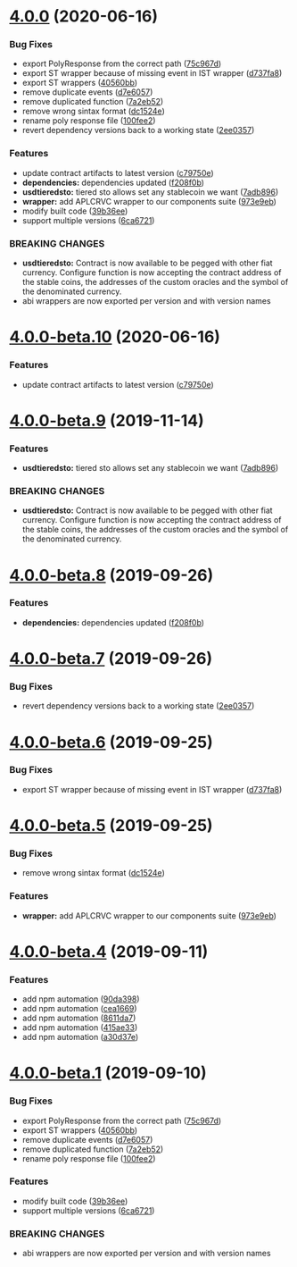 # [4.0.0](https://github.com/PolymathNetwork/polymath-abi-wrappers/compare/v3.0.0...v4.0.0) (2020-06-16)


### Bug Fixes

* export PolyResponse from the correct path ([75c967d](https://github.com/PolymathNetwork/polymath-abi-wrappers/commit/75c967d))
* export ST wrapper because of missing event in IST wrapper ([d737fa8](https://github.com/PolymathNetwork/polymath-abi-wrappers/commit/d737fa8))
* export ST wrappers ([40560bb](https://github.com/PolymathNetwork/polymath-abi-wrappers/commit/40560bb))
* remove duplicate events ([d7e6057](https://github.com/PolymathNetwork/polymath-abi-wrappers/commit/d7e6057))
* remove duplicated function ([7a2eb52](https://github.com/PolymathNetwork/polymath-abi-wrappers/commit/7a2eb52))
* remove wrong sintax format ([dc1524e](https://github.com/PolymathNetwork/polymath-abi-wrappers/commit/dc1524e))
* rename poly response file ([100fee2](https://github.com/PolymathNetwork/polymath-abi-wrappers/commit/100fee2))
* revert dependency versions back to a working state ([2ee0357](https://github.com/PolymathNetwork/polymath-abi-wrappers/commit/2ee0357))


### Features

* update contract artifacts to latest version ([c79750e](https://github.com/PolymathNetwork/polymath-abi-wrappers/commit/c79750e))
* **dependencies:** dependencies updated ([f208f0b](https://github.com/PolymathNetwork/polymath-abi-wrappers/commit/f208f0b))
* **usdtieredsto:** tiered sto allows set any stablecoin we want ([7adb896](https://github.com/PolymathNetwork/polymath-abi-wrappers/commit/7adb896))
* **wrapper:** add APLCRVC wrapper to our components suite ([973e9eb](https://github.com/PolymathNetwork/polymath-abi-wrappers/commit/973e9eb))
* modify built code ([39b36ee](https://github.com/PolymathNetwork/polymath-abi-wrappers/commit/39b36ee))
* support multiple versions ([6ca6721](https://github.com/PolymathNetwork/polymath-abi-wrappers/commit/6ca6721))


### BREAKING CHANGES

* **usdtieredsto:** Contract is now available to be pegged with other fiat currency. Configure function
is now accepting the contract address of the stable coins, the addresses of the custom oracles and
the symbol of the denominated currency.
* abi wrappers are now exported per version and with version names

# [4.0.0-beta.10](https://github.com/PolymathNetwork/polymath-abi-wrappers/compare/v4.0.0-beta.9@beta...v4.0.0-beta.10@beta) (2020-06-16)


### Features

* update contract artifacts to latest version ([c79750e](https://github.com/PolymathNetwork/polymath-abi-wrappers/commit/c79750e))

# [4.0.0-beta.9](https://github.com/PolymathNetwork/polymath-abi-wrappers/compare/v4.0.0-beta.8@beta...v4.0.0-beta.9@beta) (2019-11-14)


### Features

* **usdtieredsto:** tiered sto allows set any stablecoin we want ([7adb896](https://github.com/PolymathNetwork/polymath-abi-wrappers/commit/7adb896))


### BREAKING CHANGES

* **usdtieredsto:** Contract is now available to be pegged with other fiat currency. Configure function
is now accepting the contract address of the stable coins, the addresses of the custom oracles and
the symbol of the denominated currency.

# [4.0.0-beta.8](https://github.com/PolymathNetwork/polymath-abi-wrappers/compare/v4.0.0-beta.7@beta...v4.0.0-beta.8@beta) (2019-09-26)


### Features

* **dependencies:** dependencies updated ([f208f0b](https://github.com/PolymathNetwork/polymath-abi-wrappers/commit/f208f0b))

# [4.0.0-beta.7](https://github.com/PolymathNetwork/polymath-abi-wrappers/compare/v4.0.0-beta.6@beta...v4.0.0-beta.7@beta) (2019-09-26)


### Bug Fixes

* revert dependency versions back to a working state ([2ee0357](https://github.com/PolymathNetwork/polymath-abi-wrappers/commit/2ee0357))

# [4.0.0-beta.6](https://github.com/PolymathNetwork/polymath-abi-wrappers/compare/v4.0.0-beta.5@beta...v4.0.0-beta.6@beta) (2019-09-25)


### Bug Fixes

* export ST wrapper because of missing event in IST wrapper ([d737fa8](https://github.com/PolymathNetwork/polymath-abi-wrappers/commit/d737fa8))

# [4.0.0-beta.5](https://github.com/PolymathNetwork/polymath-abi-wrappers/compare/v4.0.0-beta.4@beta...v4.0.0-beta.5@beta) (2019-09-25)


### Bug Fixes

* remove wrong sintax format ([dc1524e](https://github.com/PolymathNetwork/polymath-abi-wrappers/commit/dc1524e))


### Features

* **wrapper:** add APLCRVC wrapper to our components suite ([973e9eb](https://github.com/PolymathNetwork/polymath-abi-wrappers/commit/973e9eb))

# [4.0.0-beta.4](https://github.com/PolymathNetwork/polymath-abi-wrappers/compare/v4.0.0-beta.3@beta...v4.0.0-beta.4@beta) (2019-09-11)


### Features

* add npm automation ([90da398](https://github.com/PolymathNetwork/polymath-abi-wrappers/commit/90da398))
* add npm automation ([cea1669](https://github.com/PolymathNetwork/polymath-abi-wrappers/commit/cea1669))
* add npm automation ([8611da7](https://github.com/PolymathNetwork/polymath-abi-wrappers/commit/8611da7))
* add npm automation ([415ae33](https://github.com/PolymathNetwork/polymath-abi-wrappers/commit/415ae33))
* add npm automation ([a30d37e](https://github.com/PolymathNetwork/polymath-abi-wrappers/commit/a30d37e))

# [4.0.0-beta.1](https://github.com/PolymathNetwork/polymath-abi-wrappers/compare/v3.0.0...v4.0.0-beta.1@beta) (2019-09-10)


### Bug Fixes

* export PolyResponse from the correct path ([75c967d](https://github.com/PolymathNetwork/polymath-abi-wrappers/commit/75c967d))
* export ST wrappers ([40560bb](https://github.com/PolymathNetwork/polymath-abi-wrappers/commit/40560bb))
* remove duplicate events ([d7e6057](https://github.com/PolymathNetwork/polymath-abi-wrappers/commit/d7e6057))
* remove duplicated function ([7a2eb52](https://github.com/PolymathNetwork/polymath-abi-wrappers/commit/7a2eb52))
* rename poly response file ([100fee2](https://github.com/PolymathNetwork/polymath-abi-wrappers/commit/100fee2))


### Features

* modify built code ([39b36ee](https://github.com/PolymathNetwork/polymath-abi-wrappers/commit/39b36ee))
* support multiple versions ([6ca6721](https://github.com/PolymathNetwork/polymath-abi-wrappers/commit/6ca6721))


### BREAKING CHANGES

* abi wrappers are now exported per version and with version names
